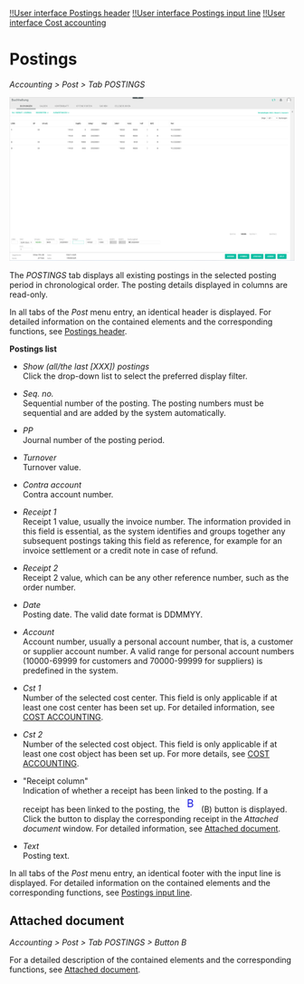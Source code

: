 [!!User interface Postings header](./01_Header.md)
[!!User interface Postings input line](./01_InputLine.md)
[!!User interface Cost accounting](./02e_CostAccounting.md)

# Postings

*Accounting > Post > Tab POSTINGS*

![Post](../../Assets/Screenshots/RetailSuiteAccounting/Book/Bookings/Bookings.png "[Post]")

The *POSTINGS* tab displays all existing postings in the selected posting period in chronological order. The posting details displayed in columns are read-only.

In all tabs of the *Post* menu entry, an identical header is displayed. For detailed information on the contained elements and the corresponding functions, see [Postings header](./01_Header.md).

**Postings list**

- *Show (all/the last [XXX]) postings*    
    Click the drop-down list to select the preferred display filter.

- *Seq. no.*  
    Sequential number of the posting. The posting numbers must be sequential and are added by the system automatically.

- *PP*  
    Journal number of the posting period.

- *Turnover*  
    Turnover value.

- *Contra account*  
    Contra account number.

- *Receipt 1*  
    Receipt 1 value, usually the invoice number. The information provided in this field is essential, as the system identifies and groups together any subsequent postings taking this field as reference, for example for an invoice settlement or a credit note in case of refund.

- *Receipt 2*  
    Receipt 2 value, which can be any other reference number, such as the order number.

- *Date*  
    Posting date. The valid date format is DDMMYY.

- *Account*  
    Account number, usually a personal account number, that is, a customer or supplier account number. A valid range for personal account numbers (10000-69999 for customers and 70000-99999 for suppliers) is predefined in the system.

- *Cst 1*  
    Number of the selected cost center. This field is only applicable if at least one cost center has been set up. For detailed information, see [COST ACCOUNTING](./02e_CostAccounting.md).

- *Cst 2*  
    Number of the selected cost object. This field is only applicable if at least one cost object has been set up. For more details, see [COST ACCOUNTING](./02e_CostAccounting.md).

- "Receipt column"  
    Indication of whether a receipt has been linked to the posting. If a receipt has been linked to the posting, the ![B](../../Assets/Icons/Beleg.png "[B]") (B) button is displayed. Click the button to display the corresponding receipt in the *Attached document* window. For detailed information, see [Attached document](#attached-document).

[comment]: <> (Namenlose Spalte, Bug / FETA Ticket?)

- *Text*  
    Posting text.

In all tabs of the *Post* menu entry, an identical footer with the input line is displayed. For detailed information on the contained elements and the corresponding functions, see [Postings input line](./01_InputLine.md).



## Attached document

*Accounting > Post > Tab POSTINGS > Button B*

For a detailed description of the contained elements and the corresponding functions, see [Attached document](./01_Header.md#attached-document).
